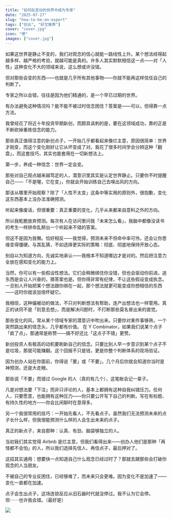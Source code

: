 ```yaml
---
title: "如何在变动的世界中成为专家"
date: "2025-07-27"
slug: "how-to-be-an-expert"
tags: ["创业", "好文推荐"]
cover: "cover.jpg"
icon: "😎"
images: ["cover.jpg"]
---
```

如果这世界是静止不变的，我们对观念的信心就能一路线性上升。某个想法经得起越多样、越严格的考验，就越可能是真的。许多人其实默默相信这一点——对「人性」这种变化不大的领域来说，这么想或许没错。



但对那些会变的东西——也就是几乎所有其他事物——你就不能再这样信任自己的判断了。



专家之所以会错，往往是因为他们精通的，是一个早已过期的世界。



有办法避免这种情况吗？能不能不被过时信念困住？答案是——可以，但得靠一点方法。



我曾经花了将近十年投资早期新创，而颇具讽刺的是，要在这领域成功，靠的正是不断砍掉重练信念的能力。



那些真正值得注意的新创点子，一开始几乎都看起来像烂主意，原因很简单：世界才刚变，而这个变化刚好让它从坏变成了对。我花了很多时间学会分辨这种「翻盘」，而这套技巧，其实也能套用在一切新想法上。



第一步，养成一种信念：世界一定会变。



那些对自己观点越来越笃定的人，潜意识里其实是认定世界静止。只要你不时提醒自己——「不是喔，它在变」，你就会开始训练自己去嗅出风的方向。



那该从哪里开始观察？除了「人性不太变」这条中等实用的原则外，很抱歉，变化这东西基本上没办法准确预测。



听起来像废话，但很重要：真正重要的变化，几乎从来都来自意料之外的方向。



所以我乾脆放弃预测。每次有人在访问里问我「未来怎么看」，我脑中都像没读书的考生一样拼命乱掰出一个听起来不错的答案。



但这不是因为我懒。恰好相反——我觉得，预测未来不但命中率可怜，还会让你思维变得僵硬。与其乱猜，不如选择更实际的策略：彻底、彻底地保持开放心态。



别自以为知道方向，先诚实地承认——我根本不知道哪边才是对的。然后把注意力全放在感知变化的能力上。



当然，你可以有一些假设性想法。它们会稍微绑住你没错，但也会驱动你前进。追东西是会让人兴奋的，猜答案也是。但你得非常有纪律，不让这些假设变成执念。
一旦别人开始把某个想法跟你绑在一起，那个想法就更可能变成你想相信的东西——这时你就该加倍怀疑它。



我相信，这种偏被动的做法，不只对判断想法有帮助，连产出想法也一样管用。真正的诀窍不是「刻意去想」，而是解决问题时，不打断那些莫名冒出来的直觉。



那些变化的风，常从某个领域专家的潜意识中吹出来。只要你对某件事够熟，一个突然跳出来的怪念头，几乎都有价值。
在 Y Combinator，如果我们说某个点子「疯了点」，那通常是称赞——搞不好还比「这点子不错」更赞。



新创投资人有极高的动机要刷新自己的信念。只要比别人早一步意识到某个点子不是垃圾，那就可能赚翻。这个回报不只是钱，更是你整个判断体系的现场验证。



因为创办人站在你面前，你得说「要」或「不要」，几个月后你就会知道你当时是神预测，还是大走眼。



那些说「不要」而错过 Google 的人（真的有几个），这笔帐会记一辈子。



凡是对想法要「下注」而非只评论的人，基本上都拥有这种自我纠错压力。任何人，只要愿意，也能拥有这种压力——你只要公开写下自己的判断。写在有标题、有持久性的地方——你会比闲聊时在意得多。



另一个我很常用的技巧：一开始先看人，不先看点子。虽然我们无法预测未来的点子长什么样，但我很能预测什么样的人会生出未来的点子。



真正的新点子，来自那种：认真、有劲、脑袋够独立的人。



当初我们其实觉得 Airbnb 是烂主意，但我们看得出来——创办人他们是那种「再怪都不会怕」的人，所以我们选择先信人、再信点子，最后押对了。



这招其实通用：想要快一点知道自己什么观念已经过时了？那就去跟那些会打破你观念的人当朋友。



不被自己的专业反困住，已经够难了，而未来只会更难。因为变化不是加速了——变化一直都在加速。



点子会生出点子，这场连锁反应从旧石器时代就没停过。我不认为它会停。
但⋯⋯也许我会错。（最好是）




![](https://prod-files-secure.s3.us-west-2.amazonaws.com/112d0858-5090-4d34-a606-b75eb8d65fd2/46476355-9cf3-4e99-9b7a-3531bc426380/1000202064.png?X-Amz-Algorithm=AWS4-HMAC-SHA256&X-Amz-Content-Sha256=UNSIGNED-PAYLOAD&X-Amz-Credential=ASIAZI2LB466ZRUN5YLG%2F20250914%2Fus-west-2%2Fs3%2Faws4_request&X-Amz-Date=20250914T092808Z&X-Amz-Expires=3600&X-Amz-Security-Token=IQoJb3JpZ2luX2VjEN%2F%2F%2F%2F%2F%2F%2F%2F%2F%2F%2FwEaCXVzLXdlc3QtMiJHMEUCIQDY88n1J0QYcQKnw6NfUuMQ9ilIo6ftYL%2B4tqRTivsksAIgGa7vKBMBvZyv%2Fyk5NK1vPi66CkaBBGIY4ipASCDLLmAq%2FwMIWBAAGgw2Mzc0MjMxODM4MDUiDGFT2o54CPu85RiJgyrcA3MZuWDDty37sfe1eIon8xilEHUKV3x6wcn4SYTrQPFduFF9%2Fvl4FKCNxolBQ8fmWhl4os4KxNzzJSf4VMeCXpD4MsaTZpCyg4FpdMU5We%2FPpKuEvmDLXarnBqpbINa0GpHRZcF36FOd4DmJU6UG5NVFmR2E80nkUaa2%2BIfsBmsSt3f%2Bdmc6rv3HvSe%2FRUZ89cS%2FS5fI0ucw8x9dCZOXJDlTJm7VamizllCRCWCTykekYnArAHOWEBKhxasgzrgUgIfu7AAuob8BbCJyYdL%2FXbQiKgc3FAjdi0xr0FMQrBmdzxDTCKdnG0fhDCYu5V%2BI5rMTXYV4qnNTczNN%2FRslH8cfJGUl6cA0htRiF87qiXAkEH9eHlxj5%2FzOD51uXEYNXeUqHa%2FnGrRzHQ3V%2FCpWPQFKKdZh5RYacODhFiASJT8EzDs37weFdPjbQ0uqJE0uhmEkINEYD0YrRKnqKLi0hWHqSy%2Ft9aR9onq0ak3Rz9w%2FQ1q2vcS0mf23bF9P1ZFE5IzQx6H%2B%2FxQzSnpMtuqC3LELzj3S3l3sb5Qxd0iobjVDz3mHYW1bp9s5Lghz%2Bh3UtlaP6jBQKUJEX2XMM6pcdUM%2BSyAzqk80Fs3OBFsx1f7vcN3MfWL6MP14WagqMJzPmcYGOqUBLfPhtvx9thKjM7cYsI2VIGTjgUfGOydR6H2uG0kQ6jAYtfuyOZRWvG%2F%2B3f0MmMxG2QF9VnTY4a4WJFdZwL0LNfWK7kHmtn2zVWmFEasm41%2BlHKMxz7Rv8ptznryKefSOlYLcqK5zn3RrLauH8YYi5P4aZAVw%2BfDlTRNqjJikzN8k5EhSyLD42D%2FJ3llRm1rUdpba33FgoCX7PMVA%2BJ7vgo75ddVz&X-Amz-Signature=91ef4d30d36998920b00047147e9ea296192848eb66abe0d757a3a5a0a03fc8f&X-Amz-SignedHeaders=host&x-amz-checksum-mode=ENABLED&x-id=GetObject)

